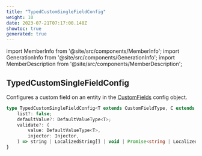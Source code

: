 ```yaml
---
title: "TypedCustomSingleFieldConfig"
weight: 10
date: 2023-07-21T07:17:00.148Z
showtoc: true
generated: true
---
```

<!-- This file was generated from the Vendure source. Do not modify. Instead, re-run the "docs:build" script -->
import MemberInfo from '@site/src/components/MemberInfo';
import GenerationInfo from '@site/src/components/GenerationInfo';
import MemberDescription from '@site/src/components/MemberDescription';


## TypedCustomSingleFieldConfig

<GenerationInfo sourceFile="packages/core/src/config/custom-field/custom-field-types.ts" sourceLine="55" packageName="@vendure/core" />

Configures a custom field on an entity in the <a href='/docs/reference/typescript-api/custom-fields/#customfields'>CustomFields</a> config object.

```ts title="Signature"
type TypedCustomSingleFieldConfig<T extends CustomFieldType, C extends CustomField> = BaseTypedCustomFieldConfig<T, C> & {
    list?: false;
    defaultValue?: DefaultValueType<T>;
    validate?: (
        value: DefaultValueType<T>,
        injector: Injector,
    ) => string | LocalizedString[] | void | Promise<string | LocalizedString[] | void>;
}
```

